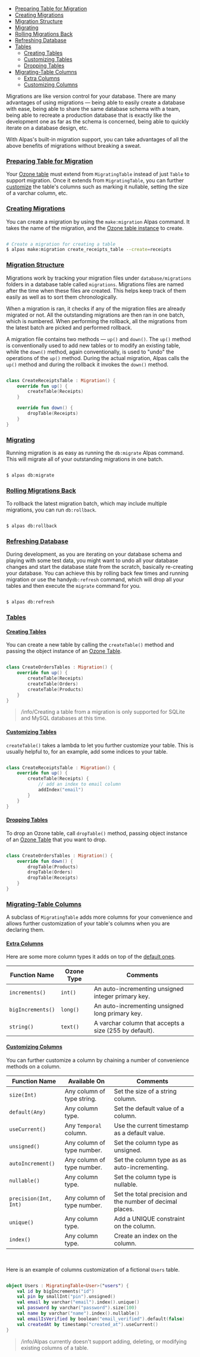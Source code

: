- [Preparing Table for Migration](#preparing-migrations)
- [Creating Migrations](#creating-migrations)
- [Migration Structure](#migration-structure) 
- [Migrating](#migrating)
- [Rolling Migrations Back](#rolling-migrations-back)
- [Refreshing Database](#refreshing-database)
- [Tables](#tables)
    - [Creating Tables](#creating-tables)
    - [Customizing Tables](#customizing-tables)
    - [Dropping Tables](#dropping-tables)
- [Migrating-Table Columns](#migrating-table-columns)
    - [Extra Columns](#extra-columns)
    - [Customizing Columns](#customizing-columns)

Migrations are like version control for your database. There are many advantages of using migrations —
being able to easily create a database with ease, being able to share the same database schema with
a team, being able to recreate a production database that is exactly like the development one as
far as the schema is concerned, being able to quickly iterate on a database design, etc.

With Alpas's built-in migration support, you can take advantages of all the above
benefits of migrations without breaking a sweat.

<a name="preparing-migrations"></a>
### [Preparing Table for Migration](#preparing-migrations)

Your [Ozone table](/docs/ozone#ozone-table) must extend from `MigratingTable` instead of just `Table` to support
migration. Once it extends from `MigratingTable`, you can further [customize](#customizing-columns) the
table's columns such as marking it nullable, setting the size of a varchar column, etc.

<a name="creating-migrations"></a>
### [Creating Migrations](#creating-migrations)

You can create a migration by using the `make:migration` Alpas command. It takes the name of the migration,
and the [Ozone table instance](/docs/ozone#ozone-table) to create.

```bash

# Create a migration for creating a table
$ alpas make:migration create_receipts_table --create=receipts

```

<a name="migration-structure"></a>
### [Migration Structure](#migration-structure)

Migrations work by tracking your migration files under `database/migrations` folders in a database
table called `migrations`. Migrations files are named after the time when these files are created.
This helps keep track of them easily as well as to sort them chronologically.

When a migration is ran, it checks if any of the migration files are already migrated or not. All
the outstanding migrations are then ran in one batch, which is numbered. When performing the
rollback, all the migrations from the latest batch are picked and performed rollback.

A migration file contains two methods — `up()` and `down()`. The `up()` method is conventionally used
to add new tables or to modify an existing table, while the `down()` method, again conventionally,
is used to "undo" the operations of the `up()` method. During the actual migration, Alpas calls the
`up()` method and during the rollback it invokes the `down()` method.

<span class="line-numbers" data-start="6" data-file="database/migrations/2020_01_01_123456_create_receipts_table.kt">

```kotlin

class CreateReceiptsTable : Migration() {
    override fun up() {
        createTable(Receipts)
    }

    override fun down() {
        dropTable(Receipts)
    }
}

```

</span>

<a name="migrating"></a>
### [Migrating](#migrating)

Running migration is as easy as running the `db:migrate` Alpas command. This will
migrate all of your outstanding migrations in one batch.

```bash

$ alpas db:migrate

```
<a name="rolling-migrations-back"></a>
### [Rolling Migrations Back](#rolling-migrations-back)

To rollback the latest migration batch, which may include multiple migrations, you can run `db:rollback`.

```bash

$ alpas db:rollback

```

<a name="refreshing-database"></a>
### [Refreshing Database](#refreshing-database)

During development, as you are iterating on your database schema and playing with some test data, you might want
to undo all your database changes and start the database state from the scratch, basically re-creating your
database. You can achieve this by rolling back few times and running migration or use the handy`db:refresh`
command, which will drop all your tables and then execute the `migrate` command for you.

```bash

$ alpas db:refresh

```

<a name="tables"></a>
### [Tables](#tables)

<a name="creating-tables"></a>
#### [Creating Tables](#creating-tables)

You can create a new table by calling the `createTable()` method and passing
the object instance of an [Ozone Table](/docs/ozone#ozone-table).

<span class="line-numbers" data-start="6" data-file="database/migrations/2020_01_01_123456_create_orders_tables.kt">

```kotlin

class CreateOrdersTables : Migration() {
    override fun up() {
        createTable(Receipts)
        createTable(Orders)
        createTable(Products)
    }
}

```

</span>

>/info/Creating a table from a migration is only supported for SQLite and MySQL databases at this time.

<a name="customizing-tables"></a>
#### [Customizing Tables](#customizing-tables)

`createTable()` takes a lambda to let you further customize your table. This is usually helpful to,
for an example, add some indices to your table.

<span class="line-numbers" data-start="6" data-file="database/migrations/2020_01_01_123456_create_receipts_table.kt">

```kotlin

class CreateReceiptsTable : Migration() {
    override fun up() {
        createTable(Receipts) {
            // add an index to email column
            addIndex("email")
        }
    }
}

```

</span>

<a name="dropping-tables"></a>
#### [Dropping Tables](#dropping-tables)

To drop an Ozone table, call `dropTable()` method, passing object instance of an
[Ozone Table](/docs/ozone#ozone-table) that you want to drop.

<span class="line-numbers" data-start="6" data-file="database/migrations/2020_01_01_123456_create_orders_tables.kt">

```kotlin

class CreateOrdersTables : Migration() {
    override fun down() {
        dropTable(Products)
        dropTable(Orders)
        dropTable(Receipts)
    }
}

```

</span>

<a name="migrating-table-columns"></a>
### [Migrating-Table Columns](#migrating-table-columns)

A subclass of `MigratingTable` adds more columns for your convenience and allows further
customization of your table's columns when you are declaring them.

<a name="extra-columns"></a>
#### [Extra Columns](#extra-columns)

Here are some more column types it adds on top of the [default ones](/docs/ozone#default-column-types).

| Function Name     | Ozone Type               | Comments                                               |
| ----------------- | ------------------------ | ------------------------------------------------------ |
| `increments()`    | `int()`                  | An auto-incrementing unsigned integer primary key.     |
| `bigIncrements()` | `long()`                 | An auto-incrementing unsigned long primary key.        |
| `string()`        | `text()`                 | A varchar column that accepts a size (255 by default). |

<a name="customizing-columns"></a>
#### [Customizing Columns](#customizing-columns)

You can further customize a column by chaining a number of convenience methods on a column.

| Function Name         | Available On               | Comments                                                  |
| --------------------- | -------------------------- | --------------------------------------------------------- |
| `size(Int)`           | Any column of type string. | Set the size of a string column.                          |
| `default(Any)`        | Any column type.           | Set the default value of a column.                        |
| `useCurrent()`        | Any `Temporal` column.     | Use the current timestamp as a default value.             |
| `unsigned()`          | Any column of type number. | Set the column type as unsigned.                          |
| `autoIncrement()`     | Any column of type number. | Set the column type as as auto-incrementing.              |
| `nullable()`          | Any column type.           | Set the column type is nullable.                          |
| `precision(Int, Int)` | Any column of type number. | Set the total precision and the number of decimal places. |
| `unique()`            | Any column type.           | Add a UNIQUE constraint on the column.                    |
| `index()`             | Any column type.           | Create an index on the column.                            |

<br/>

Here is an example of columns customization of a fictional `Users` table. 

<span class="line-numbers" data-start="21">

```kotlin

object Users : MigratingTable<User>("users") {
    val id by bigIncrements("id")
    val pin by smallInt("pin").unsigned()
    val email by varchar("email").index().unique()
    val password by varchar("password").size(100)
    val name by varchar("name").index().nullable()
    val emailIsVerified by boolean("email_verified").default(false)
    val createdAt by timestamp("created_at").useCurrent()
}

```

</span>

>/info/<span>Alpas currently doesn't support adding, deleting, or modifying existing columns of a table.</span>
